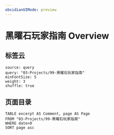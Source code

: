 ```yaml
---
obsidianUIMode: preview
---
```


# 黑曜石玩家指南 Overview

## 标签云

```tagcloud
source: query
query: "03-Projects/99-黑曜石玩家指南"
minFontSize: 5
weight: 3
shuffle: true
```

## 页面目录

```dataview
TABLE excerpt AS Comment, page AS Page 
FROM "03-Projects/99-黑曜石玩家指南"
WHERE date>0
SORT page asc
```



